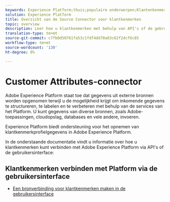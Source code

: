 ```yaml
---
keywords: Experience Platform;thuis;populaire onderwerpen;Klantenkenmerk-aansluiting
solution: Experience Platform
title: Overzicht van de Source Connector voor klantkenmerken
topic: overview
description: Leer hoe u klantkenmerken met behulp van API's of de gebruikersinterface kunt verbinden met Adobe Experience Platform
translation-type: tm+mt
source-git-commit: c7fb0d50761fa53c1fdf4dd70a63c62f2dcf6c85
workflow-type: tm+mt
source-wordcount: '130'
ht-degree: 0%

---
```



# Customer Attributes-connector

Adobe Experience Platform staat toe dat gegevens uit externe bronnen worden opgenomen terwijl u de mogelijkheid krijgt om inkomende gegevens te structureren, te labelen en te verbeteren met behulp van de services van het Platform. U kunt gegevens van diverse bronnen, zoals Adobe-toepassingen, cloudopslag, databases en vele andere, invoeren.

Experience Platform biedt ondersteuning voor het opnemen van klantkenmerkprofielgegevens in Adobe Experience Platform.

In de onderstaande documentatie vindt u informatie over hoe u klantkenmerken kunt verbinden met Adobe Experience Platform via API&#39;s of de gebruikersinterface:

## Klantkenmerken verbinden met Platform via de gebruikersinterface

- [Een bronverbinding voor klantkenmerken maken in de gebruikersinterface](../../tutorials/ui/create/adobe-applications/customer-attributes.md)
